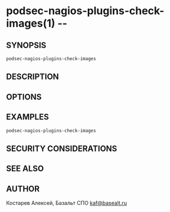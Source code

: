 podsec-nagios-plugins-check-images(1) --
================================

## SYNOPSIS

`podsec-nagios-plugins-check-images`

## DESCRIPTION


## OPTIONS

## EXAMPLES

`podsec-nagios-plugins-check-images`

## SECURITY CONSIDERATIONS


## SEE ALSO


## AUTHOR

Костарев Алексей, Базальт СПО
kaf@basealt.ru
